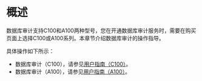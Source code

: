 # 概述

数据库审计支持C100和A100两种型号，您在开通数据库审计服务时，需要在购买页面上选择C100或A100系列。本章节介绍数据库审计的操作指导。

具体操作如下所示：

-   数据库审计（C100），请参见[用户指南（C100）](/cn.zh-CN/用户指南/用户指南（C100）/常用操作导航.md)。
-   数据库审计（A100），请参见[用户指南（A100）](/cn.zh-CN/用户指南/用户指南（A100）/启用数据库审计实例.md)。

